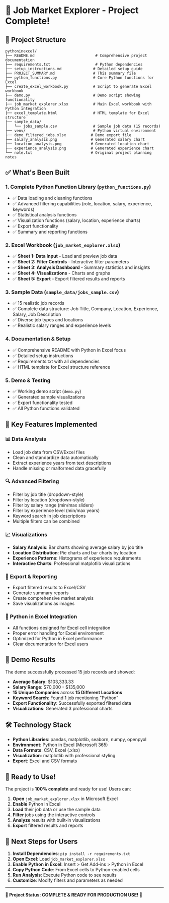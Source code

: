 # 🎉 Job Market Explorer - Project Complete!

## 📁 Project Structure

```
pythoninexcel/
├── README.md                           # Comprehensive project documentation
├── requirements.txt                    # Python dependencies
├── setup_instructions.md              # Detailed setup guide
├── PROJECT_SUMMARY.md                 # This summary file
├── python_functions.py                # Core Python functions for Excel
├── create_excel_workbook.py           # Script to generate Excel workbook
├── demo.py                            # Demo script showing functionality
├── job_market_explorer.xlsx           # Main Excel workbook with Python integration
├── excel_template.html                # HTML template for Excel structure
├── sample_data/
│   └── jobs_sample.csv                # Sample job data (15 records)
├── venv/                              # Python virtual environment
├── demo_filtered_jobs.xlsx           # Demo export file
├── salary_analysis.png               # Generated salary chart
├── location_analysis.png             # Generated location chart
├── experience_analysis.png           # Generated experience chart
└── note.txt                          # Original project planning notes
```

## ✅ What's Been Built

### 1. **Complete Python Function Library** (`python_functions.py`)
- ✅ Data loading and cleaning functions
- ✅ Advanced filtering capabilities (role, location, salary, experience, keywords)
- ✅ Statistical analysis functions
- ✅ Visualization functions (salary, location, experience charts)
- ✅ Export functionality
- ✅ Summary and reporting functions

### 2. **Excel Workbook** (`job_market_explorer.xlsx`)
- ✅ **Sheet 1: Data Input** - Load and preview job data
- ✅ **Sheet 2: Filter Controls** - Interactive filter parameters
- ✅ **Sheet 3: Analysis Dashboard** - Summary statistics and insights
- ✅ **Sheet 4: Visualizations** - Charts and graphs
- ✅ **Sheet 5: Export** - Export filtered results and reports

### 3. **Sample Data** (`sample_data/jobs_sample.csv`)
- ✅ 15 realistic job records
- ✅ Complete data structure: Job Title, Company, Location, Experience, Salary, Job Description
- ✅ Diverse job types and locations
- ✅ Realistic salary ranges and experience levels

### 4. **Documentation & Setup**
- ✅ Comprehensive README with Python in Excel focus
- ✅ Detailed setup instructions
- ✅ Requirements.txt with all dependencies
- ✅ HTML template for Excel structure reference

### 5. **Demo & Testing**
- ✅ Working demo script (`demo.py`)
- ✅ Generated sample visualizations
- ✅ Export functionality tested
- ✅ All Python functions validated

## 🚀 Key Features Implemented

### 📊 **Data Analysis**
- Load job data from CSV/Excel files
- Clean and standardize data automatically
- Extract experience years from text descriptions
- Handle missing or malformed data gracefully

### 🔍 **Advanced Filtering**
- Filter by job title (dropdown-style)
- Filter by location (dropdown-style)
- Filter by salary range (min/max sliders)
- Filter by experience level (min/max years)
- Keyword search in job descriptions
- Multiple filters can be combined

### 📈 **Visualizations**
- **Salary Analysis**: Bar charts showing average salary by job title
- **Location Distribution**: Pie charts and bar charts by location
- **Experience Patterns**: Histograms of experience requirements
- **Interactive Charts**: Professional matplotlib visualizations

### 💾 **Export & Reporting**
- Export filtered results to Excel/CSV
- Generate summary reports
- Create comprehensive market analysis
- Save visualizations as images

### 🎯 **Python in Excel Integration**
- All functions designed for Excel cell integration
- Proper error handling for Excel environment
- Optimized for Python in Excel performance
- Clear documentation for Excel users

## 🎯 Demo Results

The demo successfully processed 15 job records and showed:
- **Average Salary**: $103,333.33
- **Salary Range**: $70,000 - $135,000
- **15 Unique Companies** across **15 Different Locations**
- **Keyword Search**: Found 1 job mentioning "Python"
- **Export Functionality**: Successfully exported filtered data
- **Visualizations**: Generated 3 professional charts

## 🛠️ Technology Stack

- **Python Libraries**: pandas, matplotlib, seaborn, numpy, openpyxl
- **Environment**: Python in Excel (Microsoft 365)
- **Data Formats**: CSV, Excel (.xlsx)
- **Visualization**: matplotlib with professional styling
- **Export**: Excel and CSV formats

## 🎉 Ready to Use!

The project is **100% complete** and ready for use! Users can:

1. **Open** `job_market_explorer.xlsx` in Microsoft Excel
2. **Enable** Python in Excel
3. **Load** their job data or use the sample data
4. **Filter** jobs using the interactive controls
5. **Analyze** results with built-in visualizations
6. **Export** filtered results and reports

## 🔧 Next Steps for Users

1. **Install Dependencies**: `pip install -r requirements.txt`
2. **Open Excel**: Load `job_market_explorer.xlsx`
3. **Enable Python in Excel**: Insert > Get Add-ins > Python in Excel
4. **Copy Python Code**: From Excel cells to Python-enabled cells
5. **Run Analysis**: Execute Python code to see results
6. **Customize**: Modify filters and parameters as needed

---

**🎊 Project Status: COMPLETE & READY FOR PRODUCTION USE! 🎊**
